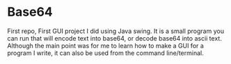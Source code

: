 Base64
======

First repo, First GUI project I did using Java swing.
It is a small program you can run that will encode text into base64, or decode base64 into ascii text. Although the main point was for me to learn how to make a GUI for a program I write, it can also be used from the command line/terminal.
